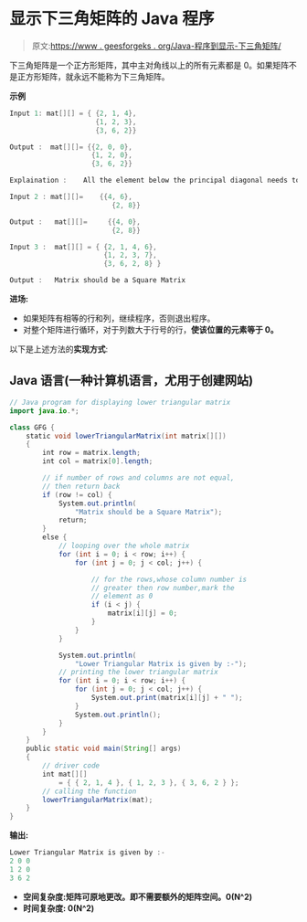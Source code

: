 # 显示下三角矩阵的 Java 程序

> 原文:[https://www . geesforgeks . org/Java-程序到显示-下三角矩阵/](https://www.geeksforgeeks.org/java-program-to-display-lower-triangular-matrix/)

下三角矩阵是一个正方形矩阵，其中主对角线以上的所有元素都是 0。如果矩阵不是正方形矩阵，就永远不能称为下三角矩阵。

**示例**

```java
Input 1: mat[][] = { {2, 1, 4},
                     {1, 2, 3},  
                     {3, 6, 2}}

Output :  mat[][]= {{2, 0, 0},
                    {1, 2, 0},  
                    {3, 6, 2}}

Explaination :    All the element below the principal diagonal needs to be 0.

Input 2 : mat[][]=    {{4, 6},
                         {2, 8}}

Output :   mat[][]=     {{4, 0},
                         {2, 8}}

Input 3 :  mat[][] = { {2, 1, 4, 6},
                       {1, 2, 3, 7},  
                       {3, 6, 2, 8} }  

Output :   Matrix should be a Square Matrix
```

**进场:**

*   如果矩阵有相等的行和列，继续程序，否则退出程序。
*   对整个矩阵进行循环，对于列数大于行号的行，**使该位置的元素等于 0。**

以下是上述方法的**实现方式**:

## Java 语言(一种计算机语言，尤用于创建网站)

```java
// Java program for displaying lower triangular matrix
import java.io.*;

class GFG {
    static void lowerTriangularMatrix(int matrix[][])
    {
        int row = matrix.length;
        int col = matrix[0].length;

        // if number of rows and columns are not equal,
        // then return back
        if (row != col) {
            System.out.println(
                "Matrix should be a Square Matrix");
            return;
        }
        else {
            // looping over the whole matrix
            for (int i = 0; i < row; i++) {
                for (int j = 0; j < col; j++) {

                    // for the rows,whose column number is
                    // greater then row number,mark the
                    // element as 0
                    if (i < j) {
                        matrix[i][j] = 0;
                    }
                }
            }

            System.out.println(
                "Lower Triangular Matrix is given by :-");
            // printing the lower triangular matrix
            for (int i = 0; i < row; i++) {
                for (int j = 0; j < col; j++) {
                    System.out.print(matrix[i][j] + " ");
                }
                System.out.println();
            }
        }
    }
    public static void main(String[] args)
    {
        // driver code
        int mat[][]
            = { { 2, 1, 4 }, { 1, 2, 3 }, { 3, 6, 2 } };
        // calling the function
        lowerTriangularMatrix(mat);
    }
}
```

**输出:**

```java
Lower Triangular Matrix is given by :-
2 0 0 
1 2 0 
3 6 2 
```

*   **空间复杂度:**矩阵可原地更改**。即不需要额外的矩阵空间。0(N^2)**
*   ****时间复杂度:** 0(N^2)**